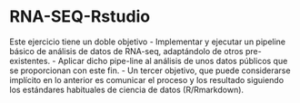 # RNA-SEQ-Rstudio

Este ejercicio tiene un doble objetivo - Implementar y ejecutar un pipeline básico de análisis de datos de RNA-seq, adaptándolo de otros pre-existentes. - Aplicar dicho pipe-line al análisis de unos datos públicos que se proporcionan con este fin. - Un tercer objetivo, que puede considerarse implícito en lo anterior es comunicar el proceso y los resultado siguiendo los estándares habituales de ciencia de datos (R/Rmarkdown).
